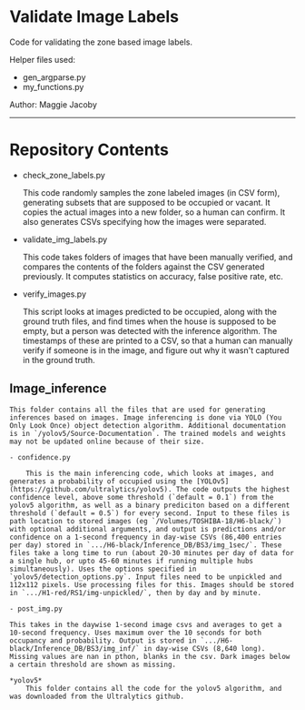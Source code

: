 # Validate Image Labels

Code for validating the zone based image labels.

Helper files used: 
- gen_argparse.py
- my_functions.py

Author: Maggie Jacoby

---
# Repository Contents

- check_zone_labels.py

    This code randomly samples the zone labeled images (in CSV form), generating subsets that are supposed to be occupied or vacant. It copies the actual images into a new folder, so a human can confirm. It also generates CSVs specifying how the images were separated. 

- validate_img_labels.py

    This code takes folders of images that have been manually verified, and compares the contents of the folders against the CSV generated previously. It computes statistics on accuracy, false positive rate, etc. 

- verify_images.py

    This script looks at images predicted to be occupied, along with the ground truth files, and find times when the house is supposed to be empty, but a person was detected with the inference algorithm. The timestamps of these are printed to a CSV, so that a human can manually verify if someone is in the image, and figure out why it wasn't captured in the ground truth.


## Image_inference
    This folder contains all the files that are used for generating inferences based on images. Image inferencing is done via YOLO (You Only Look Once) object detection algorithm. Additional documentation is in `/yolov5/Source-Documentation`. The trained models and weights may not be updated online because of their size. 

    - confidence.py

        This is the main inferencing code, which looks at images, and generates a probability of occupied using the [YOLOv5](https://github.com/ultralytics/yolov5). The code outputs the highest confidence level, above some threshold (`default = 0.1`) from the yolov5 algorithm, as well as a binary prediciton based on a different threshold (`default = 0.5`) for every second. Input to these files is path location to stored images (eg `/Volumes/TOSHIBA-18/H6-black/`) with optional additional arguments, and output is predictions and/or confidence on a 1-second frequency in day-wise CSVs (86,400 entries per day) stored in `.../H6-black/Inference_DB/BS3/img_1sec/`. These files take a long time to run (about 20-30 minutes per day of data for a single hub, or upto 45-60 minutes if running multiple hubs simultaneously). Uses the options specified in `yolov5/detection_options.py`. Input files need to be unpickled and 112x112 pixels. Use processing files for this. Images should be stored in `.../H1-red/RS1/img-unpickled/`, then by day and by minute. 

    - post_img.py
        
    This takes in the daywise 1-second image csvs and averages to get a 10-second frequency. Uses maximum over the 10 seconds for both occupancy and probability. Output is stored in `.../H6-black/Inference_DB/BS3/img_inf/` in day-wise CSVs (8,640 long). Missing values are nan in pthon, blanks in the csv. Dark images below a certain threshold are shown as missing.

    *yolov5*
        This folder contains all the code for the yolov5 algorithm, and was downloaded from the Ultralytics github. 